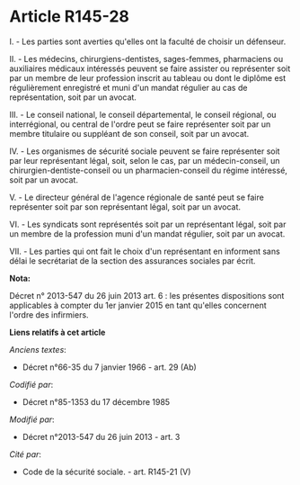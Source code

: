 # Article R145-28

I. - Les parties sont averties qu'elles ont la faculté de choisir un défenseur.

II. - Les médecins, chirurgiens-dentistes, sages-femmes, pharmaciens ou auxiliaires médicaux intéressés peuvent se faire
assister ou représenter soit par un membre de leur profession inscrit au tableau ou dont le diplôme est régulièrement
enregistré et muni d'un mandat régulier au cas de représentation, soit par un avocat.

III. - Le conseil national, le conseil départemental, le conseil régional, ou interrégional, ou central de l'ordre peut se
faire représenter soit par un membre titulaire ou suppléant de son conseil, soit par un avocat.

IV. - Les organismes de sécurité sociale peuvent se faire représenter soit par leur représentant légal, soit, selon le cas,
par un médecin-conseil, un chirurgien-dentiste-conseil ou un pharmacien-conseil du régime intéressé, soit par un avocat.

V. - Le directeur général de l'agence régionale de santé peut se faire représenter soit par son représentant légal, soit par
un avocat.

VI. - Les syndicats sont représentés soit par un représentant légal, soit par un membre de la profession muni d'un mandat
régulier, soit par un avocat.

VII. - Les parties qui ont fait le choix d'un représentant en informent sans délai le secrétariat de la section des
assurances sociales par écrit.

**Nota:**

Décret n° 2013-547 du 26 juin 2013 art. 6 : les présentes dispositions sont applicables à compter du 1er janvier 2015 en tant
qu'elles concernent l'ordre des infirmiers.

**Liens relatifs à cet article**

_Anciens textes_:

  - Décret n°66-35 du 7 janvier 1966 - art. 29 (Ab)

_Codifié par_:

  - Décret n°85-1353 du 17 décembre 1985

_Modifié par_:

  - Décret n°2013-547 du 26 juin 2013 - art. 3

_Cité par_:

  - Code de la sécurité sociale. - art. R145-21 (V)
